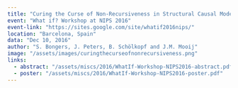 ```yaml
---
title: "Curing the Curse of Non-Recursiveness in Structural Causal Models"
event: "What if? Workshop at NIPS 2016"
event-link: "https://sites.google.com/site/whatif2016nips/"
location: "Barcelona, Spain"
data: "Dec 10, 2016"
author: "S. Bongers, J. Peters, B. Schölkopf and J.M. Mooij"
image: "/assets/images/curingthecurseofnonrecursiveness.png"
links:
  - abstract: "/assets/miscs/2016/WhatIf-Workshop-NIPS2016-abstract.pdf"
  - poster: "/assets/miscs/2016/WhatIf-Workshop-NIPS2016-poster.pdf"
---
```

